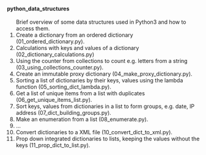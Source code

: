 <h4>python_data_structures</h4>
<p></p>
<ol>Brief overview of some data structures used in Python3 and how to access them.
<li>Create a dictionary from an ordered dictionary (01_ordered_dictionary.py).</li>
<li>Calculations with keys and values of a dictionary (02_dictionary_calculations.py)</li>
<li>Using the counter from collections to count e.g. letters from a string (03_using_collections_counter.py).</li>
<li>Create an immutable proxy dictionary (04_make_proxy_dictionary.py).</li>
<li>Sorting a list of dictionaries by their keys, values using the lambda function (05_sorting_dict_lambda.py).</li>
<li>Get a list of unique items from a list with duplicates (06_get_unique_items_list.py).</li>
<li>Sort keys, values from dictionaries in a list to form groups, e.g. date, IP address (07_dict_building_groups.py).</li>
<li>Make an enumeration from a list (08_enumerate.py).</li>
<li>...</li>
<li>Convert dictionaries to a XML file (10_convert_dict_to_xml.py).</li>
<li>Prop down integrated dictionaries to lists, keeping the values without the keys (11_prop_dict_to_list.py).</li>
</ol>
